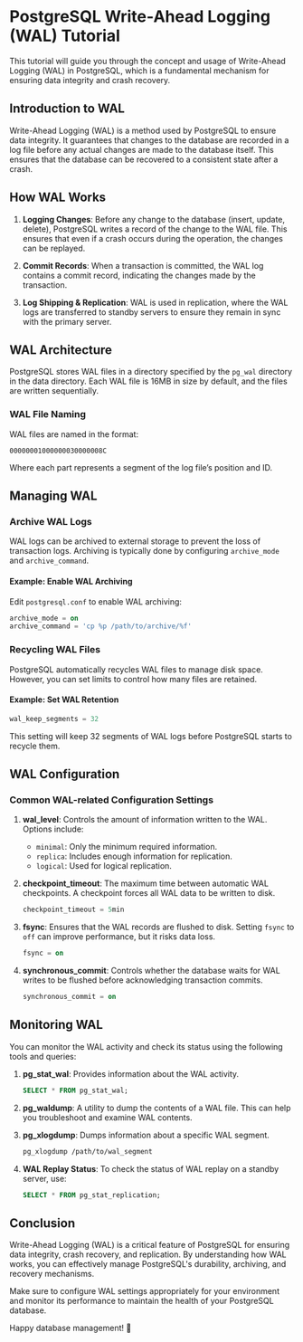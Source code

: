 
# PostgreSQL Write-Ahead Logging (WAL) Tutorial

This tutorial will guide you through the concept and usage of Write-Ahead Logging (WAL) in PostgreSQL, which is a fundamental mechanism for ensuring data integrity and crash recovery.

## Introduction to WAL

Write-Ahead Logging (WAL) is a method used by PostgreSQL to ensure data integrity. It guarantees that changes to the database are recorded in a log file before any actual changes are made to the database itself. This ensures that the database can be recovered to a consistent state after a crash.

## How WAL Works

1. **Logging Changes**: Before any change to the database (insert, update, delete), PostgreSQL writes a record of the change to the WAL file. This ensures that even if a crash occurs during the operation, the changes can be replayed.
   
2. **Commit Records**: When a transaction is committed, the WAL log contains a commit record, indicating the changes made by the transaction.

3. **Log Shipping & Replication**: WAL is used in replication, where the WAL logs are transferred to standby servers to ensure they remain in sync with the primary server.

## WAL Architecture

PostgreSQL stores WAL files in a directory specified by the `pg_wal` directory in the data directory. Each WAL file is 16MB in size by default, and the files are written sequentially.

### WAL File Naming
WAL files are named in the format:
```
00000001000000030000008C
```
Where each part represents a segment of the log file’s position and ID.

## Managing WAL

### Archive WAL Logs
WAL logs can be archived to external storage to prevent the loss of transaction logs. Archiving is typically done by configuring `archive_mode` and `archive_command`.

#### Example: Enable WAL Archiving
Edit `postgresql.conf` to enable WAL archiving:
```sql
archive_mode = on
archive_command = 'cp %p /path/to/archive/%f'
```

### Recycling WAL Files
PostgreSQL automatically recycles WAL files to manage disk space. However, you can set limits to control how many files are retained.

#### Example: Set WAL Retention
```sql
wal_keep_segments = 32
```

This setting will keep 32 segments of WAL logs before PostgreSQL starts to recycle them.

## WAL Configuration

### Common WAL-related Configuration Settings

1. **wal_level**: Controls the amount of information written to the WAL. Options include:
   - `minimal`: Only the minimum required information.
   - `replica`: Includes enough information for replication.
   - `logical`: Used for logical replication.

2. **checkpoint_timeout**: The maximum time between automatic WAL checkpoints. A checkpoint forces all WAL data to be written to disk.
   ```sql
   checkpoint_timeout = 5min
   ```

3. **fsync**: Ensures that the WAL records are flushed to disk. Setting `fsync` to `off` can improve performance, but it risks data loss.
   ```sql
   fsync = on
   ```

4. **synchronous_commit**: Controls whether the database waits for WAL writes to be flushed before acknowledging transaction commits.
   ```sql
   synchronous_commit = on
   ```

## Monitoring WAL

You can monitor the WAL activity and check its status using the following tools and queries:

1. **pg_stat_wal**: Provides information about the WAL activity.
   ```sql
   SELECT * FROM pg_stat_wal;
   ```

2. **pg_waldump**: A utility to dump the contents of a WAL file. This can help you troubleshoot and examine WAL contents.

3. **pg_xlogdump**: Dumps information about a specific WAL segment.
   ```bash
   pg_xlogdump /path/to/wal_segment
   ```

4. **WAL Replay Status**: To check the status of WAL replay on a standby server, use:
   ```sql
   SELECT * FROM pg_stat_replication;
   ```

## Conclusion

Write-Ahead Logging (WAL) is a critical feature of PostgreSQL for ensuring data integrity, crash recovery, and replication. By understanding how WAL works, you can effectively manage PostgreSQL's durability, archiving, and recovery mechanisms.

Make sure to configure WAL settings appropriately for your environment and monitor its performance to maintain the health of your PostgreSQL database.

Happy database management! 🚀
